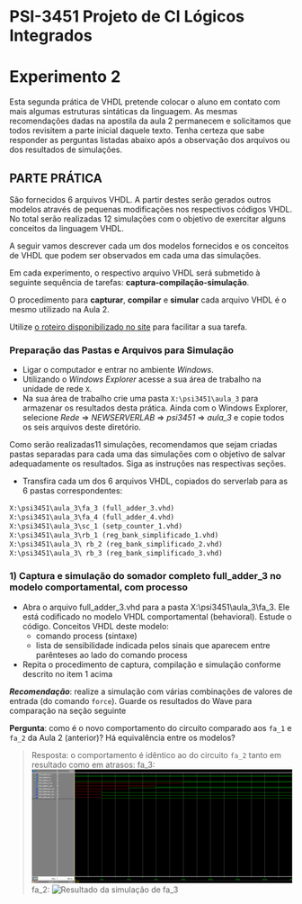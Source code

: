 # PSI-3451 Projeto de CI Lógicos Integrados
# Experimento 2

Esta segunda prática de VHDL pretende colocar o aluno em contato com mais algumas estruturas sintáticas da linguagem. As mesmas recomendações dadas na apostila da aula 2 permanecem e solicitamos que todos revisitem a parte inicial daquele texto. Tenha certeza que sabe responder as perguntas listadas abaixo após a observação dos arquivos ou dos resultados de simulações.

## PARTE PRÁTICA

São fornecidos 6 arquivos VHDL. A partir destes serão gerados outros modelos através de pequenas modificações nos respectivos códigos VHDL. No total serão realizadas 12 simulações com o objetivo de exercitar alguns conceitos da linguagem VHDL.

A seguir vamos descrever cada um dos modelos fornecidos e os conceitos de VHDL que podem ser observados em cada uma das simulações.

Em cada experimento, o respectivo arquivo VHDL será submetido à seguinte sequência de tarefas: **captura-compilação-simulação**.

O procedimento para **capturar**, **compilar** e **simular** cada arquivo VHDL é o mesmo utilizado na Aula 2.

Utilize [o roteiro disponibilizado no site](https://edisciplinas.usp.br/pluginfile.php/4251725/mod_resource/content/1/roteiro%20geral%20para%20uso%20modelsim.pdf) para facilitar a sua tarefa.

### Preparação das Pastas e Arquivos para Simulação

* Ligar o computador e entrar no ambiente *Windows*.
* Utilizando o *Windows Explorer* acesse a sua área de trabalho na unidade de rede `X`.
* Na sua área de trabalho crie uma pasta `X:\psi3451\aula_3` para armazenar os resultados desta prática. Ainda com o Windows Explorer, selecione *Rede* => *NEWSERVERLAB* => *psi3451* => *aula_3* e copie todos os seis arquivos deste diretório.

Como serão realizadas11 simulações, recomendamos que sejam criadas pastas separadas para cada uma das simulações com o objetivo de salvar adequadamente os resultados. Siga as instruções nas respectivas seções.

* Transfira cada um dos 6 arquivos VHDL, copiados do serverlab para as 6 pastas correspondentes:
```
X:\psi3451\aula_3\fa_3 (full_adder_3.vhd)
X:\psi3451\aula_3\fa_4 (full_adder_4.vhd)
X:\psi3451\aula_3\sc_1 (setp_counter_1.vhd)
X:\psi3451\aula_3\rb_1 (reg_bank_simplificado_1.vhd)
X:\psi3451\aula_3\ rb_2 (reg_bank_simplificado_2.vhd)
X:\psi3451\aula_3\ rb_3 (reg_bank_simplificado_3.vhd)
```

### 1) Captura e simulação do somador completo full_adder_3 no modelo comportamental, com processo
* Abra o arquivo full_adder_3.vhd para a pasta X:\psi3451\aula_3\fa_3. Ele está codificado no modelo VHDL comportamental (behavioral). Estude o código. Conceitos VHDL deste modelo:
    * comando process (sintaxe)
    * lista de sensibilidade indicada pelos sinais que aparecem entre parênteses ao lado do comando process
* Repita o procedimento de captura, compilação e simulação conforme descrito no item 1 acima

***Recomendação***: realize a simulação com várias combinações de valores de entrada (do comando `force`). Guarde os resultados do Wave para comparação na seção seguinte

**Pergunta**: como é o novo comportamento do circuito comparado aos `fa_1` e `fa_2` da Aula 2 (anterior)? Há equivalência entre os modelos?

> Resposta: o comportamento é idêntico ao do circuito `fa_2` tanto em resultado como em atrasos:
> fa_3:
> ![Resultado da simulação de fa_3](img/fa_3_wave.bmp)
> fa_2:
> ![Resultado da simulação de fa_3](../exp01/docs/img/img3.png)
